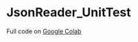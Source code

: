 # JsonReader_UnitTest

Full code on [Google Colab](https://colab.research.google.com/drive/1SFdblhJQRuEfF-2MPkLJk_QO6_DRJjYn)
